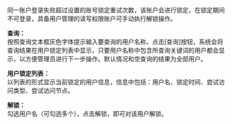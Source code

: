 同一账户登录失败超过设置的账号锁定重试次数，该账户会进行锁定，在锁定期间不可登录，具备用户管理的读写权限账户可手动执行解锁操作。

**查询：**  
按照查询文本框灰色字体提示输入要查询的用户名称，点击[查询]按钮，系统会将查询结果在用户锁定列表中显示，只要用户名称中包含所查询关键词的用户都会显示，以方便管理员进行下一步操作。默认情况和空查询的结果为全部用户。

**用户锁定列表：**  
以列表的形式显示当前锁定的用户信息，信息中包括：用户名、锁定时间、尝试访问类型、尝试访问节点。

**解锁：**  
勾选用户名（可勾选多个），点击解锁，即可对该用户解锁。
